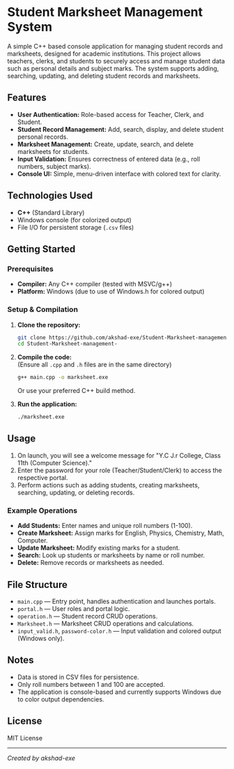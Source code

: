 # Student Marksheet Management System

A simple C++ based console application for managing student records and marksheets, designed for academic institutions. This project allows teachers, clerks, and students to securely access and manage student data such as personal details and subject marks. The system supports adding, searching, updating, and deleting student records and marksheets.

## Features

- **User Authentication:** Role-based access for Teacher, Clerk, and Student.
- **Student Record Management:** Add, search, display, and delete student personal records.
- **Marksheet Management:** Create, update, search, and delete marksheets for students.
- **Input Validation:** Ensures correctness of entered data (e.g., roll numbers, subject marks).
- **Console UI:** Simple, menu-driven interface with colored text for clarity.

## Technologies Used

- **C++** (Standard Library)
- Windows console (for colorized output)
- File I/O for persistent storage (`.csv` files)

## Getting Started

### Prerequisites

- **Compiler:** Any C++ compiler (tested with MSVC/g++)
- **Platform:** Windows (due to use of Windows.h for colored output)

### Setup & Compilation

1. **Clone the repository:**
   ```sh
   git clone https://github.com/akshad-exe/Student-Marksheet-management-.git
   cd Student-Marksheet-management-
   ```
2. **Compile the code:**  
   (Ensure all `.cpp` and `.h` files are in the same directory)
   ```sh
   g++ main.cpp -o marksheet.exe
   ```
   Or use your preferred C++ build method.

3. **Run the application:**
   ```sh
   ./marksheet.exe
   ```

## Usage

1. On launch, you will see a welcome message for "Y.C J.r College, Class 11th (Computer Science)."
2. Enter the password for your role (Teacher/Student/Clerk) to access the respective portal.
3. Perform actions such as adding students, creating marksheets, searching, updating, or deleting records.

### Example Operations

- **Add Students:** Enter names and unique roll numbers (1-100).
- **Create Marksheet:** Assign marks for English, Physics, Chemistry, Math, Computer.
- **Update Marksheet:** Modify existing marks for a student.
- **Search:** Look up students or marksheets by name or roll number.
- **Delete:** Remove records or marksheets as needed.

## File Structure

- `main.cpp` — Entry point, handles authentication and launches portals.
- `portal.h` — User roles and portal logic.
- `operation.h` — Student record CRUD operations.
- `Marksheet.h` — Marksheet CRUD operations and calculations.
- `input_valid.h`, `password-color.h` — Input validation and colored output (Windows only).

## Notes

- Data is stored in CSV files for persistence.
- Only roll numbers between 1 and 100 are accepted.
- The application is console-based and currently supports Windows due to color output dependencies.

## License

MIT License

---

*Created by akshad-exe*

